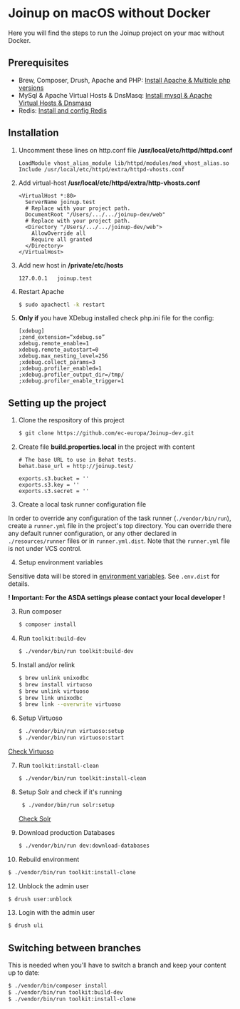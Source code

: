 # Joinup on macOS without Docker

Here you will find the steps to run the Joinup project on your mac without
Docker.

## Prerequisites

- Brew, Composer, Drush, Apache and PHP: [Install Apache & Multiple php
versions](https://getgrav.org/blog/macos-catalina-apache-multiple-php-versions)
- MySql & Apache Virtual Hosts & DnsMasq: [Install mysql & Apache Virtual Hosts
& Dnsmasq](https://getgrav.org/blog/macos-catalina-apache-mysql-vhost-apc)
- Redis: [Install and config
Redis](https://medium.com/@petehouston/install-and-config-redis-on-mac-os-x-via-homebrew-eb8df9a4f298)

## Installation

1. Uncomment these lines on http.conf file **/usr/local/etc/httpd/httpd.conf**

   ```
   LoadModule vhost_alias_module lib/httpd/modules/mod_vhost_alias.so
   Include /usr/local/etc/httpd/extra/httpd-vhosts.conf
   ```
  
2. Add virtual-host **/usr/local/etc/httpd/extra/http-vhosts.conf**

   ```
   <VirtualHost *:80>
     ServerName joinup.test
     # Replace with your project path.
     DocumentRoot "/Users/.../.../joinup-dev/web"
     # Replace with your project path.
     <Directory "/Users/.../.../joinup-dev/web">
       AllowOverride all
       Require all granted
     </Directory>
   </VirtualHost>
   ```

3. Add new host in **/private/etc/hosts**

   ```
   127.0.0.1   joinup.test
   ```

4. Restart Apache

   ```bash
   $ sudo apachectl -k restart
   ```

5. **Only if** you have XDebug installed check php.ini file for the config:

   ```
   [xdebug]
   ;zend_extension=“xdebug.so”
   xdebug.remote_enable=1
   xdebug.remote_autostart=0
   xdebug.max_nesting_level=256
   ;xdebug.collect_params=3
   ;xdebug.profiler_enabled=1
   ;xdebug.profiler_output_dir=/tmp/
   ;xdebug.profiler_enable_trigger=1
   ```

## Setting up the project

1. Clone the respository of this project

   ```bash
   $ git clone https://github.com/ec-europa/Joinup-dev.git
   ```

2. Create file **build.properties.local** in the project with content
   ```
   # The base URL to use in Behat tests.
   behat.base_url = http://joinup.test/

   exports.s3.bucket = ''
   exports.s3.key = ''
   exports.s3.secret = ''
   ```

3. Create a local task runner configuration file

In order to override any configuration of the task runner (`./vendor/bin/run`),
create a `runner.yml` file in the project's top directory. You can override
there any default runner configuration, or any other declared in
`./resources/runner` files or in `runner.yml.dist`. Note that the `runner.yml`
file is not under VCS control.

4. Setup environment variables

Sensitive data will be stored in [environment variables](
https://en.wikipedia.org/wiki/Environment_variable). See `.env.dist` for
details.

**! Important: For the ASDA settings please contact your local developer !**  

3. Run composer

   ```bash
   $ composer install
   ```

4. Run `toolkit:build-dev`

   ```bash
   $ ./vendor/bin/run toolkit:build-dev
   ```

5. Install and/or relink

   ```bash
   $ brew unlink unixodbc
   $ brew install virtuoso
   $ brew unlink virtuoso
   $ brew link unixodbc
   $ brew link --overwrite virtuoso
   ```

6. Setup Virtuoso

   ```bash
   $ ./vendor/bin/run virtuoso:setup
   $ ./vendor/bin/run virtuoso:start
   ```

  [Check Virtuoso](http://localhost:8890/sparql)

7. Run `toolkit:install-clean`

   ```bash
   $ ./vendor/bin/run toolkit:install-clean
   ```

8. Setup Solr and check if it's running

   ```bash
    $ ./vendor/bin/run solr:setup
    ```

   [Check Solr](http://localhost:8983/solr/#/)

9. Download production Databases

   ```bash
   $ ./vendor/bin/run dev:download-databases
   ```

10. Rebuild environment

   ```bash
   $ ./vendor/bin/run toolkit:install-clone
   ```

12. Unblock the admin user

   ```bash
   $ drush user:unblock
   ```

13. Login with the admin user

   ```bash
   $ drush uli
   ```

## Switching between branches

This is needed when you'll have to switch a branch and keep your content up to
date:

```bash
$ ./vendor/bin/composer install
$ ./vendor/bin/run toolkit:build-dev
$ ./vendor/bin/run toolkit:install-clone
```
